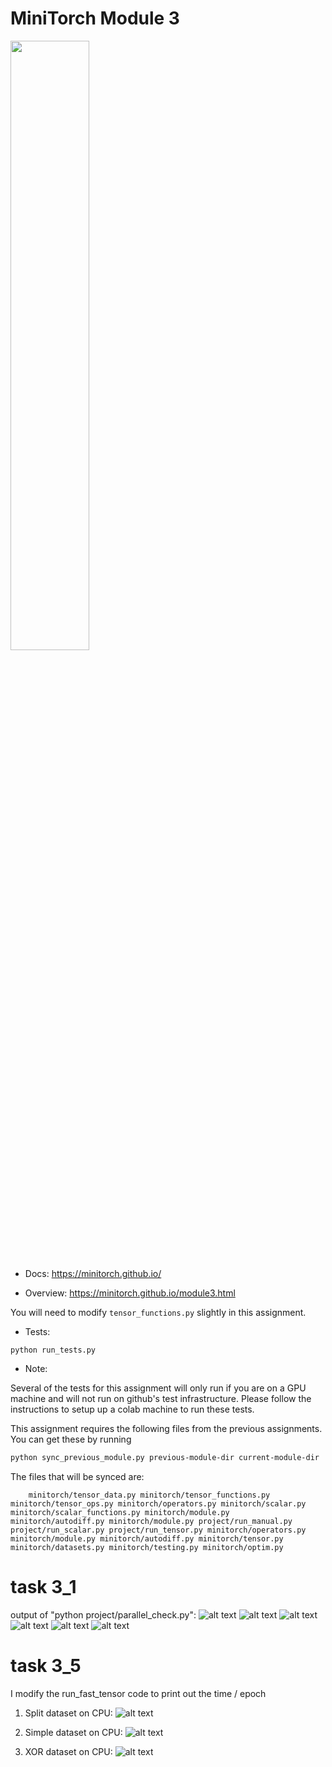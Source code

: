 # MiniTorch Module 3

<img src="https://minitorch.github.io/minitorch.svg" width="50%">

* Docs: https://minitorch.github.io/

* Overview: https://minitorch.github.io/module3.html


You will need to modify `tensor_functions.py` slightly in this assignment.

* Tests:

```
python run_tests.py
```

* Note:

Several of the tests for this assignment will only run if you are on a GPU machine and will not
run on github's test infrastructure. Please follow the instructions to setup up a colab machine
to run these tests.

This assignment requires the following files from the previous assignments. You can get these by running

```bash
python sync_previous_module.py previous-module-dir current-module-dir
```

The files that will be synced are:

        minitorch/tensor_data.py minitorch/tensor_functions.py minitorch/tensor_ops.py minitorch/operators.py minitorch/scalar.py minitorch/scalar_functions.py minitorch/module.py minitorch/autodiff.py minitorch/module.py project/run_manual.py project/run_scalar.py project/run_tensor.py minitorch/operators.py minitorch/module.py minitorch/autodiff.py minitorch/tensor.py minitorch/datasets.py minitorch/testing.py minitorch/optim.py

# task 3_1
output of "python project/parallel_check.py":
![alt text](<Screen Shot 2024-11-19 at 12.40.44 PM.png>)
![alt text](<Screen Shot 2024-11-19 at 12.41.10 PM.png>)
![alt text](<Screen Shot 2024-11-19 at 12.41.32 PM.png>)
![alt text](<Screen Shot 2024-11-19 at 12.41.49 PM.png>)
![alt text](<Screen Shot 2024-11-19 at 12.42.08 PM.png>)
![alt text](<Screen Shot 2024-11-19 at 12.42.21 PM.png>)

# task 3_5
I modify the run_fast_tensor code to print out the time / epoch
1. Split dataset on CPU:
![alt text](<split_cpu.png>)


2. Simple dataset on CPU:
![alt text](<simple_cpu.png>)


3. XOR dataset on CPU:
![alt text](<xor_cpu.png>)
